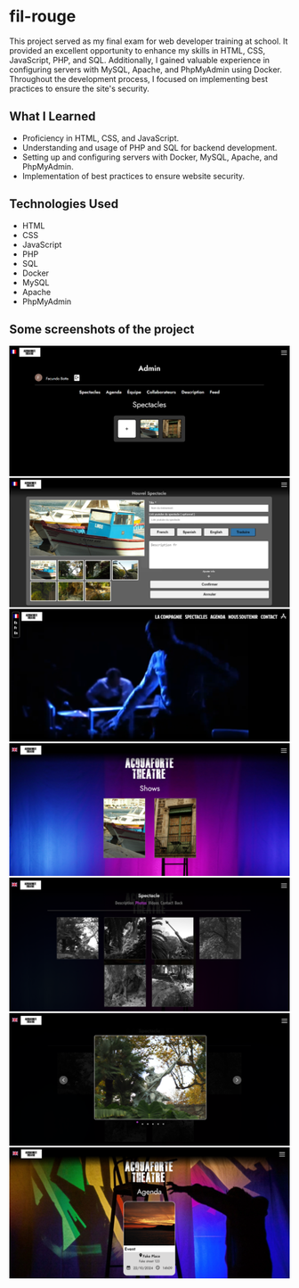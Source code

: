 # fil-rouge

This project served as my final exam for web developer training at school. It provided an excellent opportunity to enhance my skills in HTML, CSS, JavaScript, PHP, and SQL. Additionally, I gained valuable experience in configuring servers with MySQL, Apache, and PhpMyAdmin using Docker. Throughout the development process, I focused on implementing best practices to ensure the site's security.

## What I Learned

- Proficiency in HTML, CSS, and JavaScript.
- Understanding and usage of PHP and SQL for backend development.
- Setting up and configuring servers with Docker, MySQL, Apache, and PhpMyAdmin.
- Implementation of best practices to ensure website security.

## Technologies Used

- HTML
- CSS
- JavaScript
- PHP
- SQL
- Docker
- MySQL
- Apache
- PhpMyAdmin

## Some screenshots of the project

![Screenshot 1](./readmeFiles/image1.png)
![Screenshot 2](./readmeFiles/image2.png)
![Screenshot 3](./readmeFiles/image3.png)
![Screenshot 4](./readmeFiles/image4.png)
![Screenshot 5](./readmeFiles/image5.png)
![Screenshot 6](./readmeFiles/image6.png)
![Screenshot 7](./readmeFiles/image7.png)
